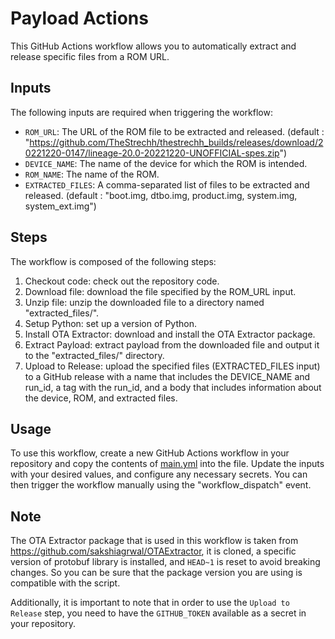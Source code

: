 # Payload Actions

This GitHub Actions workflow allows you to automatically extract and release specific files from a ROM URL.

## Inputs
The following inputs are required when triggering the workflow:

- `ROM_URL`: The URL of the ROM file to be extracted and released. (default : "https://github.com/TheStrechh/thestrechh_builds/releases/download/20221220-0147/lineage-20.0-20221220-UNOFFICIAL-spes.zip")
- `DEVICE_NAME`: The name of the device for which the ROM is intended.
- `ROM_NAME`: The name of the ROM.
- `EXTRACTED_FILES`: A comma-separated list of files to be extracted and released. (default : "boot.img, dtbo.img, product.img, system.img, system_ext.img")

## Steps
The workflow is composed of the following steps:

1. Checkout code: check out the repository code.
2. Download file: download the file specified by the ROM_URL input.
3. Unzip file: unzip the downloaded file to a directory named "extracted_files/".
4. Setup Python: set up a version of Python.
5. Install OTA Extractor: download and install the OTA Extractor package.
6. Extract Payload: extract payload from the downloaded file and output it to the "extracted_files/" directory.
7. Upload to Release: upload the specified files (EXTRACTED_FILES input) to a GitHub release with a name that includes the DEVICE_NAME and run_id, a tag with the run_id, and a body that includes information about the device, ROM, and extracted files.

## Usage
To use this workflow, create a new GitHub Actions workflow in your repository and copy the contents of [main.yml](https://github.com/your-repo/main.yml) into the file. Update the inputs with your desired values, and configure any necessary secrets. You can then trigger the workflow manually using the "workflow_dispatch" event.

## Note
The OTA Extractor package that is used in this workflow is taken from https://github.com/sakshiagrwal/OTAExtractor, it is cloned, a specific version of protobuf library is installed, and `HEAD~1` is reset to avoid breaking changes. So you can be sure that the package version you are using is compatible with the script.

Additionally, it is important to note that in order to use the `Upload to Release` step, you need to have the `GITHUB_TOKEN` available as a secret in your repository.
